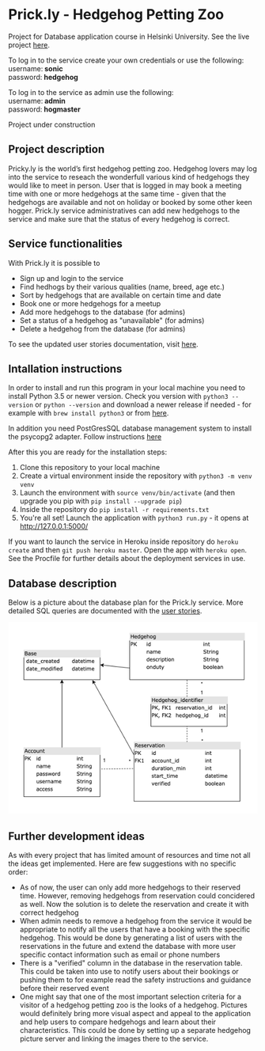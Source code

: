 # Prick.ly - Hedgehog Petting Zoo
Project for Database application course in Helsinki University. See the live project [here](https://prickly.herokuapp.com/).

To log in to the service create your own credentials or use the following:\
username:<b> sonic</b>\
password:<b> hedgehog</b>

To log in to the service as admin use the following:\
username:<b> admin</b>\
password:<b> hogmaster</b>

Project under construction

## Project description
Pricky.ly is the world’s first hedgehog petting zoo. Hedgehog lovers may log into the service to reseach the wonderfull various kind of hedgehogs they would like to meet in person. User that is logged in may book a meeting time with one or more hedgehogs at the same time - given that the hedgehogs are available and not on holiday or booked by some other keen hogger. Prick.ly service administratives can add new hedgehogs to the service and make sure that the status of every hedgehog is correct.

## Service functionalities
With Prick.ly it is possible to
- Sign up and login to the service
- Find hedhogs by their various qualities (name, breed, age etc.)
- Sort by hedgehogs that are available on certain time and date
- Book one or more hedgehogs for a meetup
- Add more hedgehogs to the database (for admins)
- Set a status of a hedgehog as "unavailable" (for admins)
- Delete a hedgehog from the database (for admins)

To see the updated user stories documentation, visit [here](documentation/userstories.md).

## Intallation instructions
In order to install and run this program in your local machine you need to install Python 3.5 or newer version. Check you version with ```python3 --version``` or ```python --version``` and download a newer release if needed -  for example with ```brew install python3``` or from [here](https://www.python.org/downloads/).

In addition you need PostGresSQL database management system to install the psycopg2 adapter. Follow instructions [here](https://postgresapp.com/)

After this you are ready for the installation steps:

1. Clone this repository to your local machine
2. Create a virtual environment inside the repository with ```python3 -m venv venv```
3. Launch the environment with ```source venv/bin/activate``` (and then upgrade you pip with ```pip install --upgrade pip```)
4. Inside the repository do ```pip install -r requirements.txt```
5. You're all set! Launch the application with ```python3 run.py``` - it opens at http://127.0.0.1:5000/

If you want to launch the service in Heroku inside repository do ```heroku create``` and then ```git push heroku master```. Open the app with ```heroku open```. See the Procfile for further details about the deployment services in use.

## Database description
Below is a picture about the database plan for the Prick.ly service. More detailed SQL queries are documented with the [user stories](documentation/userstories.md).

![DB Prick.ly](documentation/prickly_db.png)

## Further development ideas
As with every project that has limited amount of resources and time not all the ideas get implemented. Here are few suggestions with no specific order:
- As of now, the user can only add more hedgehogs to their reserved time. However, removing hedgehogs from reservation could concidered as well. Now the solution is to delete the reservation and create it with correct hedgehog
- When admin needs to remove a hedgehog from the service it would be appropriate to notify all the users that have a booking with the specific hedgehog. This would be done by generating a list of users with the reservations in the future and extend the database with more user specific contact information such as email or phone numbers
- There is a "verified" column in the database in the reservation table. This could be taken into use to notify users about their bookings or pushing them to for example read the safety instructions and guidance before their reserved event
- One might say that one of the most important selection criteria for a visitor of a hedgehog petting zoo is the looks of a hedgehog. Pictures would definitely bring more visual aspect and appeal to the application and help users to compare hedgehogs and learn about their characteristics. This could be done by setting up a separate hedgehog picture server and linking the images there to the service.


